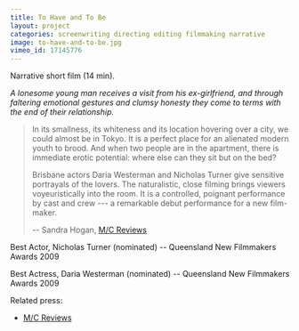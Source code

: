 ```yaml
---
title: To Have and To Be
layout: project
categories: screenwriting directing editing filmmaking narrative
image: to-have-and-to-be.jpg
vimeo_id: 17145776
---
```


Narrative short film (14 min).

_A lonesome young man receives a visit from his ex-girlfriend, and through
faltering emotional gestures and clumsy honesty they come to terms with the end
of their relationship._

> In its smallness, its whiteness and its location hovering over a city, we
> could almost be in Tokyo. It is a perfect place for an alienated modern youth
> to brood. And when two people are in the apartment, there is immediate erotic
> potential: where else can they sit but on the bed?
>
> Brisbane actors Daria Westerman and Nicholas Turner give sensitive portrayals
> of the lovers. The naturalistic, close filming brings viewers voyeuristically
> into the room. It is a controlled, poignant performance by cast and crew ---
> a remarkable debut performance for a new film-maker.
>
> -- Sandra Hogan, [M/C Reviews][mc]

Best Actor, Nicholas Turner (nominated) -- Queensland New Filmmakers Awards 2009

Best Actress, Daria Westerman (nominated) -- Queensland New Filmmakers Awards 2009

Related press:

- [M/C Reviews][mc]

[mc]: http://reviews.media-culture.org.au/modules.php?name=News&file=article&sid=2991
